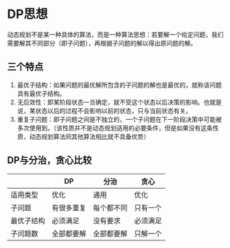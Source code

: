# DP思想

动态规划不是某一种具体的算法，而是一种算法思想：若要解一个给定问题，我们需要解其不同部分（即子问题），再根据子问题的解以得出原问题的解。

## 三个特点

1. 最优子结构：如果问题的最优解所包含的子问题的解也是最优的，就称该问题具有最优子结构。
2. 无后效性：即某阶段状态一旦确定，就不受这个状态以后决策的影响。也就是说，某状态以后的过程不会影响以前的状态，只与当前状态有关。
3. 重复子问题：即子问题之间是不独立的，一个子问题在下一阶段决策中可能被多次使用到。（该性质并不是动态规划适用的必要条件，但是如果没有这条性质，动态规划算法同其他算法相比就不具备优势）

## DP与分治，贪心比较

|            | DP         | 分治       | 贪心     |
| ---------- | ---------- | ---------- | -------- |
| 适用类型   | 优化       | 通用       | 优化     |
| 子问题     | 有很多重复 | 每个都不同 | 只有一个 |
| 最优子结构 | 必须满足   | 没有要求   | 必须满足 |
| 子问题数   | 全部都要解 | 全部都要解 | 只解一个 |

